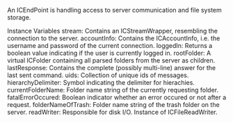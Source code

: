 An ICEndPoint is handling access to server communication and file system storage.

Instance Variables
	stream:					Contains an ICStreamWrapper, resembling the connection to the server.
	accountInfo:			Contains the ICAccountInfo, i.e. the username and password of the current connection.
	loggedIn:				Returns a boolean value indicating if the user is currently logged in.
	rootFolder:				A virtual ICFolder containing all parsed folders from the server as children.
	lastResponse:			Contains the complete (possibly multi-line) answer for the last sent command.
	uids: 						Collection of unique ids of messages.
	hierarchyDelimiter:	Symbol indicating the delimiter for hierachies.
	currentFolderName: 	Folder name string of the currently requesting folder.
	fatalErrorOccured: 	Boolean indicator whether an error occured or not after a request.
	folderNameOfTrash: Folder name string of the trash folder on the server.
	readWriter: 			Responsible for disk I/O. Instance of ICFileReadWriter.